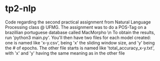 # tp2-nlp
Code regarding the second practical assignment from Natural Language Processing class @ UFMG.
The assignment was to do a POS-Tag on a brazillian portuguese database called MacMorpho
\n
To obtain the results, run 'python3 main.py'. You'll then have two files for each
model created: one is named like 'x-y.csv', being 'x' the sliding window size, and
'y' being the # of epochs. The other file starts is named like 'total_accuracy_x-y.txt',
with 'x' and 'y' having the same meaning as in the other file
